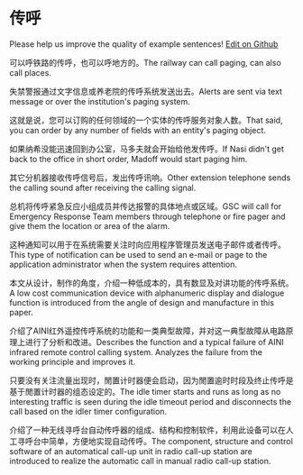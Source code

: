 # 传呼

Please help us improve the quality of example sentences! [Edit on Github](https://github.com/jiyushe/jiyu-example-sentence-source/blob/main/chinese/chuanhu.md)

<p><span class="chinese">可以呼铁路的传呼，也可以呼地方的。</span><span class="english">The railway can call paging, can also call places.</span></p>

<p><span class="chinese">失禁警报通过文字信息或养老院的传呼系统发送出去。</span><span class="english">Alerts are sent via text message or over the institution's paging system.</span></p>

<p><span class="chinese">这就是说，您可以订购的任何领域的一个实体的传呼服务对象人数。</span><span class="english">That said, you can order by any number of fields with an entity's paging object.</span></p>

<p><span class="chinese">如果纳希没能迅速回到办公室，马多夫就会开始给他发传呼。</span><span class="english">If Nasi didn't get back to the office in short order, Madoff would start paging him.</span></p>

<p><span class="chinese">其它分机器接收传呼信号后，发出传呼讯响。</span><span class="english">Other extension telephone sends the calling sound after receiving the calling signal.</span></p>

<p><span class="chinese">总机将传呼紧急反应小组成员并传达报警的具体地点或区域。</span><span class="english">GSC will call for Emergency Response Team members through telephone or fire pager and give them the location or area of the alarm.</span></p>

<p><span class="chinese">这种通知可以用于在系统需要关注时向应用程序管理员发送电子邮件或者传呼。</span><span class="english">This type of notification can be used to send an e-mail or page to the application administrator when the system requires attention.</span></p>

<p><span class="chinese">本文从设计，制作的角度，介绍一种低成本的，具有数显及对讲功能的传呼系统。</span><span class="english">A low cost communication device with alphanumeric display and dialogue function is introduced from the angle of design and manufacture in this paper.</span></p>

<p><span class="chinese">介绍了AINI红外遥控传呼系统的功能和一类典型故障，并对这一典型故障从电路原理上进行了分析和改进。</span><span class="english">Describes the function and a typical failure of AINI infrared remote control calling system. Analyzes the failure from the working principle and improves it.</span></p>

<p><span class="chinese">只要没有关注流量出现时，閒置计时器便会启动，因为閒置逾时时段及终止传呼是基于閒置计时器的组态设定的。</span><span class="english">The idle timer starts and runs as long as no interesting traffic is seen during the idle timeout period and disconnects the call based on the idler timer configuration.</span></p>

<p><span class="chinese">介绍了一种无线寻呼台自动传呼器的组成、结构和控制软件，利用此设备可以在人工寻呼台中简单，方便地实现自动传呼。</span><span class="english">The component, structure and control software of an automatical call-up unit in radio call-up station are introduced to realize the automatic call in manual radio call-up station.</span></p>

